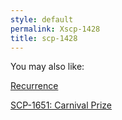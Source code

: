 ```yaml
---
style: default
permalink: Xscp-1428
title: scp-1428
---
```

You may also like:

[Recurrence](http://scp-wiki.net/recurrence)

[SCP-1651: Carnival Prize](http://scp-wiki.net/scp-1651)
